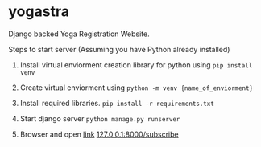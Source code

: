 # yogastra
Django backed Yoga Registration Website.

Steps to start server (Assuming you have Python already installed)
1. Install virtual enviorment creation library for python using 
`pip install venv`

2. Create virtual enviorment using
`python -m venv {name_of_enviorment}`

3. Install required libraries.
`pip install -r requirements.txt`

4. Start django server
`python manage.py runserver`

5. Browser and open [link](127.0.01:8000/subscribe)
[127.0.0.1:8000/subscribe](127.0.01:8000/subscribe)

